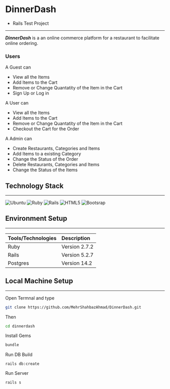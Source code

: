# DinnerDash
- Rails Test Project
---
_**DinnerDash**_ is a an online commerce platform for a restaurant to facilitate online ordering.
### Users
A Guest can
* View all the Items
* Add Items to the Cart
* Remove or Change Quantatity of the Item in the Cart
* Sign Up or Log in

A User can
* View all the Items
* Add Items to the Cart
* Remove or Change Quantatity of the Item in the Cart
* Checkout the Cart for the Order

A Admin can
* Create Restaurants, Categories and Items
* Add Items to a existing Category
* Change the Status of the Order
* Delete Restaurants, Categories and Items
* Change the Status of the Items


## Technology Stack
---
![Ubuntu](https://img.shields.io/badge/Ubuntu-E95420?style=for-the-badge&logo=ubuntu&logoColor=white) ![Ruby](https://img.shields.io/badge/ruby-%23CC342D.svg?style=for-the-badge&logo=ruby&logoColor=white) ![Rails](https://img.shields.io/badge/rails-%23CC0000.svg?style=for-the-badge&logo=ruby-on-rails&logoColor=white) ![HTML5](https://img.shields.io/badge/html5-%23E34F26.svg?style=for-the-badge&logo=html5&logoColor=white) ![Bootsrap](https://img.shields.io/badge/Bootstrap-563D7C?style=for-the-badge&logo=bootstrap&logoColor=white)
## Environment Setup
---
| Tools/Technologies      | Description |
| :---        |:----   |
| Ruby   | Version 2.7.2        |
| Rails   | Version 5.2.7        |
| Postgres   | Version 14.2        |
## Local Machine Setup
---
Open Termnal and type
``` sh
git clone https://github.com/MehrShahbazAhmad/DinnerDash.git
```
Then
```sh
cd dinnerdash
```
Install Gems
``` sh
bundle
```
Run DB Build
```
rails db:create
```
Run Server
```
rails s
```
